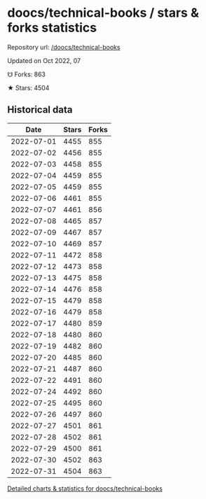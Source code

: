 # doocs/technical-books / stars & forks statistics

Repository url: [/doocs/technical-books](https://github.com/doocs/technical-books)

Updated on Oct 2022, 07

☋ Forks: 863

★ Stars: 4504

## Historical data
| Date | Stars | Forks |
|------|-------|-------|
| 2022-07-01 | 4455 | 855 | 
| 2022-07-02 | 4456 | 855 | 
| 2022-07-03 | 4458 | 855 | 
| 2022-07-04 | 4459 | 855 | 
| 2022-07-05 | 4459 | 855 | 
| 2022-07-06 | 4461 | 855 | 
| 2022-07-07 | 4461 | 856 | 
| 2022-07-08 | 4465 | 857 | 
| 2022-07-09 | 4467 | 857 | 
| 2022-07-10 | 4469 | 857 | 
| 2022-07-11 | 4472 | 858 | 
| 2022-07-12 | 4473 | 858 | 
| 2022-07-13 | 4475 | 858 | 
| 2022-07-14 | 4476 | 858 | 
| 2022-07-15 | 4479 | 858 | 
| 2022-07-16 | 4479 | 858 | 
| 2022-07-17 | 4480 | 859 | 
| 2022-07-18 | 4480 | 860 | 
| 2022-07-19 | 4482 | 860 | 
| 2022-07-20 | 4485 | 860 | 
| 2022-07-21 | 4487 | 860 | 
| 2022-07-22 | 4491 | 860 | 
| 2022-07-24 | 4492 | 860 | 
| 2022-07-25 | 4495 | 860 | 
| 2022-07-26 | 4497 | 860 | 
| 2022-07-27 | 4501 | 861 | 
| 2022-07-28 | 4502 | 861 | 
| 2022-07-29 | 4500 | 861 | 
| 2022-07-30 | 4502 | 863 | 
| 2022-07-31 | 4504 | 863 | 


[Detailed charts & statistics for doocs/technical-books](https://reviewgithub.com/rep/doocs/technical-books)
